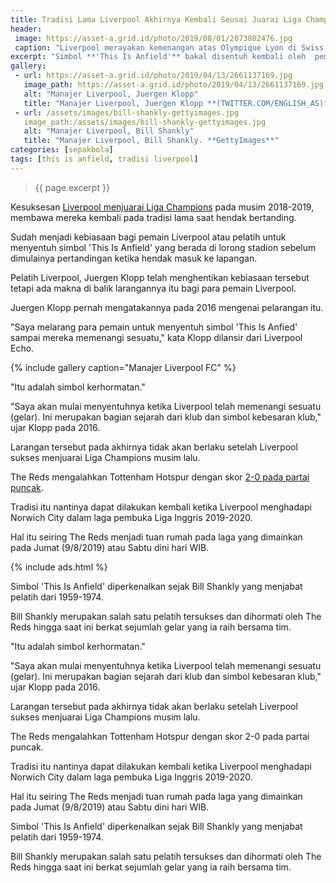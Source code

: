 ```yaml
---
title: Tradisi Lama Liverpool Akhirnya Kembali Seusai Juarai Liga Champions
header:
 image: https://asset-a.grid.id/photo/2019/08/01/2073802476.jpg
 caption: "Liverpool merayakan kemenangan atas Olympique Lyon di Swiss, Rabu (31/7/2019). **(TWITTER.COM/LIVERPOOL FC)**"
excerpt: "Simbol **'This Is Anfield'** bakal disentuh kembali oleh  pemain Liverpool ketika mereka berhadapan dengan Norwich City pada laga pembuka Liga Inggris."
gallery:
 - url: https://asset-a.grid.id/photo/2019/04/13/2661137169.jpg
   image_path: https://asset-a.grid.id/photo/2019/04/13/2661137169.jpg
   alt: "Manajer Liverpool, Juergen Klopp"
   title: "Manajer Liverpool, Juergen Klopp **(TWITTER.COM/ENGLISH_AS)**"
 - url: /assets/images/bill-shankly-gettyimages.jpg
   image_path:/assets/images/bill-shankly-gettyimages.jpg
   alt: "Manajer Liverpool, Bill Shankly"
   title: "Manajer Liverpool, Bill Shankly. **GettyImages**"
categories: [sepakbola]
tags: [this is anfield, tradisi liverpool]
---
```

> {{ page.excerpt }}

Kesuksesan [Liverpool menjuarai Liga Champions](https://catetan.istimiwir.host/sepakbola/final-champions-2019/) pada musim 2018-2019, membawa mereka kembali pada tradisi lama saat hendak bertanding.

Sudah menjadi kebiasaan bagi pemain Liverpool atau pelatih untuk menyentuh simbol 'This Is Anfield' yang berada di lorong stadion sebelum dimulainya pertandingan ketika hendak masuk ke lapangan.

Pelatih Liverpool, Juergen Klopp telah menghentikan kebiasaan tersebut tetapi ada makna di balik larangannya itu bagi para pemain Liverpool.

Juergen Klopp pernah mengatakannya pada 2016 mengenai pelarangan itu.

"Saya melarang para pemain untuk menyentuh simbol 'This Is Anfied' sampai mereka memenangi sesuatu," kata Klopp dilansir dari Liverpool Echo.

{% include gallery caption="Manajer Liverpool FC" %}

"Itu adalah simbol kerhormatan."

"Saya akan mulai menyentuhnya ketika Liverpool telah memenangi sesuatu (gelar). Ini merupakan bagian sejarah dari klub dan simbol kebesaran klub," ujar Klopp pada 2016.

Larangan tersebut pada akhirnya tidak akan berlaku setelah Liverpool sukses menjuarai Liga Champions musim lalu.

The Reds mengalahkan Tottenham Hotspur dengan skor [2-0 pada partai puncak](https://www.paciran.com/tottenham-vs-liverpool-pertandingan-final-champions-gak-mutu).

Tradisi itu nantinya dapat dilakukan kembali ketika Liverpool menghadapi Norwich City dalam laga pembuka Liga Inggris 2019-2020.

Hal itu seiring The Reds menjadi tuan rumah pada laga yang dimainkan pada Jumat (9/8/2019) atau Sabtu dini hari WIB.

{% include ads.html %}

Simbol 'This Is Anfield' diperkenalkan sejak Bill Shankly yang menjabat pelatih dari 1959-1974.

Bill Shankly merupakan salah satu pelatih tersukses dan dihormati oleh The Reds hingga saat ini berkat sejumlah gelar yang ia raih bersama tim.

"Itu adalah simbol kerhormatan."

"Saya akan mulai menyentuhnya ketika Liverpool telah memenangi sesuatu (gelar). Ini merupakan bagian sejarah dari klub dan simbol kebesaran klub," ujar Klopp pada 2016.

Larangan tersebut pada akhirnya tidak akan berlaku setelah Liverpool sukses menjuarai Liga Champions musim lalu.

The Reds mengalahkan Tottenham Hotspur dengan skor 2-0 pada partai puncak.

Tradisi itu nantinya dapat dilakukan kembali ketika Liverpool menghadapi Norwich City dalam laga pembuka Liga Inggris 2019-2020.

Hal itu seiring The Reds menjadi tuan rumah pada laga yang dimainkan pada Jumat (9/8/2019) atau Sabtu dini hari WIB.

Simbol 'This Is Anfield' diperkenalkan sejak Bill Shankly yang menjabat pelatih dari 1959-1974.

Bill Shankly merupakan salah satu pelatih tersukses dan dihormati oleh The Reds hingga saat ini berkat sejumlah gelar yang ia raih bersama tim.
